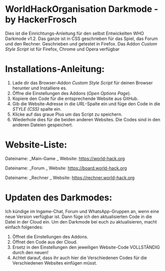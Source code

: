 # WorldHackOrganisation Darkmode - by HackerFrosch

Dies ist die Einrichtungs-Anleitung für den selbst Entwickelten WHO Darkmode v1.2.
Das ganze ist in CSS geschrieben für das Spiel, das Forum und den Rechner.
Geschrieben und getestet in Firefox. 
Das Addon _Custom Style Script_ ist für Firefox, Chrome und Opera verfügbar

    
   
    
    
    
# Installations-Anleitung:


1. Lade dir das Browser-Addon _Custom Style Script_ für deinen Browser herunter und Installiere es.
2. Öffne die Einstellungen des Addons (_Open Options Page_).
3. Kopiere den Code für die entsprechende Website aus GitHub.
4. Gib die Website-Adresse in die _URL_-Spalte ein und füge den Code in die _STYLE (CSS)_ spalte ein.
5. Klicke auf das graue Plus um das Script zu speichern.
6. Wiederhole dies für die beiden anderen Websites. Die Codes sind in den anderen Dateien gespeichert.



# Website-Liste:
Dateiname: _Main-Game _
Website: https://world-hack.org

Dateiname: _Forum _
Website: https://board.world-hack.org

Dateiname: _Rechner _
Website: https://rechner.world-hack.org




# Updaten des Darkmodes:

Ich kündige im Ingame-Chat, Forum und WhatsApp-Gruppen an, wenn eine neue Version verfügbar ist. 
Dann füge ich den aktualisierten Code in die Datei in der Cloud ein.
Um den Darkmode bei euch zu aktualisieren, macht einfach folgendes:

1. Öffnet die Einstellungen des Addons.
2. Öffnet den Code aus der Cloud.
3. Ersetz in den Einstellungen den jeweiligen Website-Code VOLLSTÄNDIG durch den neuen!
4. Achtet darauf, dass ihr auch hier die Verschiedenen Codes für die Verschiedenen Websites einfügen müsst.



